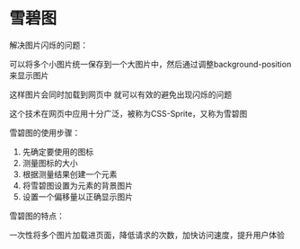 # 雪碧图



解决图片闪烁的问题：

可以将多个小图片统一保存到一个大图片中，然后通过调整background-position来显示图片

这样图片会同时加载到网页中 就可以有效的避免出现闪烁的问题

这个技术在网页中应用十分广泛，被称为CSS-Sprite，又称为雪碧图



雪碧图的使用步骤：

1. 先确定要使用的图标
2. 测量图标的大小
3. 根据测量结果创建一个元素
4. 将雪碧图设置为元素的背景图片
5. 设置一个偏移量以正确显示图片

雪碧图的特点：

一次性将多个图片加载进页面，降低请求的次数，加快访问速度，提升用户体验

